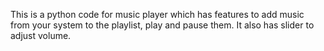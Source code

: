 This is a python code for music player which has features to add music from your system to the playlist, play and pause them. It also has slider to adjust volume.

